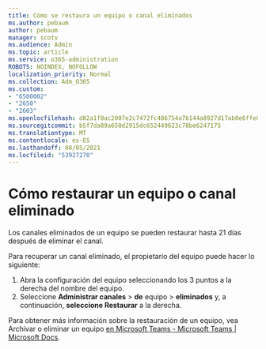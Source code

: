 ```yaml
---
title: Cómo se restaura un equipo o canal eliminados
ms.author: pebaum
author: pebaum
manager: scotv
ms.audience: Admin
ms.topic: article
ms.service: o365-administration
ROBOTS: NOINDEX, NOFOLLOW
localization_priority: Normal
ms.collection: Adm_O365
ms.custom:
- "6500002"
- "2650"
- "2603"
ms.openlocfilehash: d82a1f0ac2007e2c7472fc486754a7b144a8927d17ab0e6ffe0fed6fd2ddf4e4
ms.sourcegitcommit: b5f7da89a650d2915dc652449623c78be6247175
ms.translationtype: MT
ms.contentlocale: es-ES
ms.lasthandoff: 08/05/2021
ms.locfileid: "53927270"
---
```

# <a name="how-to-restore-a-deleted-team-or-channel"></a>Cómo restaurar un equipo o canal eliminado

Los canales eliminados de un equipo se pueden restaurar hasta 21 días después de eliminar el canal.

Para recuperar un canal eliminado, el propietario del equipo puede hacer lo siguiente:

1. Abra la configuración del equipo seleccionando los 3 puntos a la derecha del nombre del equipo.
2. Seleccione **Administrar canales**  >  **de** equipo  >  **eliminados** y, a continuación, **seleccione Restaurar** a la derecha.

Para obtener más información sobre la restauración de un equipo, vea Archivar o eliminar un equipo [en Microsoft Teams - Microsoft Teams | Microsoft Docs](https://docs.microsoft.com/microsoftteams/archive-or-delete-a-team#restore-a-deleted-team).

